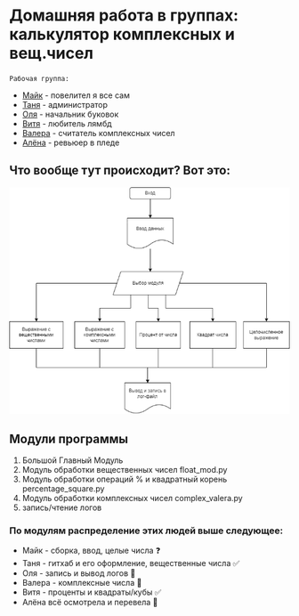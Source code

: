 # Домашняя работа в группах: калькулятор комплексных и вещ.чисел

`Рабочая группа:`
* [Майк](https://github.com/unnamemik) - повелител я все сам
* [Таня](https://github.com/SoleaT) - администратор
* [Оля](https://github.com/OlgaLob) - начальник буковок
* [Витя](https://github.com/RemoveFire) - любитель лямбд
* [Валера](https://github.com/ValeriyMakushev) - считатель комплексных чисел
* [Алёна](https://github.com/AlyonaTru) - ревьюер в пледе

## Что вообще тут происходит? Вот это:
![ну такой уж алгоритм](alg.png)

## Модули программы
1. Большой Главный Модуль
2. Модуль обработки вещественных чисел float_mod.py
3. Модуль обработки операций % и квадратный корень percentage_square.py
4. Модуль обработки комплексных чисел complex_valera.py
6. запись/чтение логов

### По модулям распределение этих людей выше следующее:
* Майк - сборка, ввод, целые числа ❓
* Таня - гитхаб и его оформление, вещественные числа  ✅
* Оля - запись и вывод логов 🚫
* Валера - комплексные числа 🚫
* Витя - проценты и квадраты/кубы ✅
* Алёна всё осмотрела и перевела 🚫


